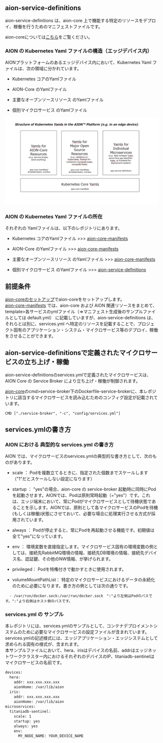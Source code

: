 ## **aion-service-definitions** 
aion-service-definitions は、aion-core 上で機能する特定のリソースをデプロイ、稼働を行うためのマニフェストファイルです。  

aion-coreについては[こちら](https://github.com/latonaio/aion-core)をご覧ください。  

### AION の Kubernetes Yaml ファイルの構造（エッジデバイス内） 
AIONプラットフォームのあるエッジデバイス内において、Kubernetes Yaml ファイルは、次の領域に分かれています。

* Kubernetes コアのYamlファイル  

* AION-Core のYamlファイル  

* 主要なオープンソースリソース のYamlファイル  

* 個別マイクロサービス  のYamlファイル  


![kube-yml](docs/structure_of_kube_yamls_aion.png)

### AION の Kubernetes Yaml ファイルの所在
それぞれの Yamlファイルは、以下のレポジトリにあります。  

* Kubernetes コアのYamlファイル  >>>  [aion-core-manifests](https://github.com/latonaio/aion-core-manifests)  

* AION-Core のYamlファイル  >>>  [aion-core-manifests](https://github.com/latonaio/aion-core-manifests)  

* 主要なオープンソースリソース のYamlファイル  >>>  [aion-core-manifests](https://github.com/latonaio/aion-core-manifests)

* 個別マイクロサービス  のYamlファイル    >>>  [aion-service-definitions](https://github.com/latonaio/aion-service-definitions)


## 前提条件  
[aion-coreのセットアップ](https://github.com/latonaio/aion-core)でaion-coreをセットアップします。  
[aion-core-manifests](https://github.com/latonaio/aion-core-manifests) では、aion-core および AION 関連リソースをまとめて、template>各サービスのymlファイル（⇒マニフェスト生成後のサンプルファイルとしては default.yml） に記載していますが、aion-service-definitions は、それらとは別に、services.yml へ特定のリソースを記載することで、プロジェクト固有のアプリケーション・システム・マイクロサービス等のデプロイ、稼働をさせることができます。  

## aion-service-definitionsで定義されたマイクロサービスの立ち上げ・稼働  
aion-service-definitionsのservices.ymlで定義されたマイクロサービスは、AION Core の Service Broker により立ち上げ・稼働が制御されます。  

[aion-core](https://github.com/latonaio/aion-core)のcmd>service-broker下のDockerfile-service-brokerに、本レポジトリに該当するマイクロサービスを読み込むためのコンフィグ設定が記載されています。  

```
CMD ["./service-broker", "-c", "config/services.yml"]
```

## services.ymlの書き方

### AION における 典型的な services.yml の書き方 ###
AION では、マイクロサービスのservices.ymlの典型的な書き方として、次のものがあります。  

* scale     ： Podを複数立てるときに、指定された個数までスケールします（"1"だとスケールしない設定になります）   

* startup   ： "yes"の場合、aion-core の service-broker 起動時に同時にPodを起動させます。AIONでは、Podは原則常時起動（="yes"）です。これは、エッジ端末において、常にPodがマイクロサービスとして待機状態であることを示します。AIONでは、原則として各マイクロサービスのPodを待機(もしくは稼働)状態にさせておいて、必要な場合に処理実行させる方式が採用されています。  

* always    ： Podが停止すると、常にPodを再起動させる機能です。初期値は全て"yes"になっています。   

* env       ： 環境変数を直接指定します。マイクロサービス固有の環境変数の例としては、接続先RabbitMQ環境の情報、接続先DB環境の情報、接続先デバイス名、認証鍵、その他のNW情報、が挙げられます。  

* privileged： Podを特権付きで動かすときに使用されます。  

* volumeMountPathList： 特定のマイクロサービスにおけるデータの永続化のために必要になります。書き方の例としては次の通りです。
```
  - /var/run/docker.sock:/var/run/docker.sock　":"より左側はPodのパスです。":"より右側はホスト側のパスです。
```

### services.yml の サンプル ###
本レポジトリには、services.ymlのサンプルとして、コンテナデプロイメントシステムのために必要なマイクロサービスの設定ファイルが含まれています。  
services.ymlの記述様式には、エッジアプリケーション・エッジシステムとして求められる固有の様式が、含まれます。  
本サンプルファイルにおいて、hera、irisはデバイスの名前、addrはエッジネットワーククラスター内におけるそれぞれのデバイスのIP、titaniadb-sentinelはマイクロサービスの名前です。
```
devices:
  hera:
    addr: xxx.xxx.xxx.xxx
    aionHome: /var/lib/aion
  iris:
    addr: xxx.xxx.xxx.xxx
    aionHome: /var/lib/aion
microservices:
  titaniadb-sentinel:
    scale: 1
    startup: yes
    always: yes
    env:
      MY_NODE_NAME: YOUR_DEVICE_NAME
```
